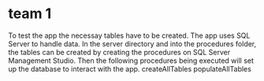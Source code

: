 # team 1

To test the app the necessay tables have to be created. The app uses SQL Server to handle data. 
In the server directory and into the procedures folder, the tables can be created by creating the procedures 
on SQL Server Management Studio. Then the following procedures being executed will set up the database to interact with the app. 
createAllTables
populateAllTables
